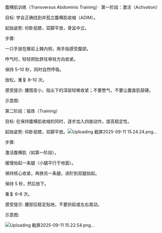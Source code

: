 腹横肌训练（Transversus Abdominis Training）
第一阶段：激活（Activation）

目标: 学会正确找到并孤立腹横肌收缩（ADIM）。

起始姿势: 仰卧屈膝，双脚平放，骨盆中立。

步骤:

一只手放在髂前上棘内侧，用手指感受腹部。

呼气时，轻轻把肚脐往脊柱方向收紧。

保持 5–10 秒，同时自然呼吸。

放松，重复 8–10 次。

感受提示: 腰围变小，指尖下的深层轻微收紧；不要憋气，不要让腹直肌鼓硬。

示意图:


第二阶段：锻炼（Training）

目标: 在保持腹横肌收缩的同时，逐步加入四肢动作，提高稳定性。

起始姿势: 仰卧屈膝，双脚平放。![Uploading 截屏2025-09-11 15.24.24.png…]()


步骤:

激活腹横肌（如第一阶段）。

缓慢抬起一条腿（小腿平行于地面）。

保持核心收紧，再换另一条腿，进阶到双腿抬起。

保持 5 秒，然后放下。

重复 6–8 次。

感受提示: 腰部应稳定贴地，不要拱起或左右晃动。

示意图:

![Uploading 截屏2025-09-11 15.22.54.png…]()
